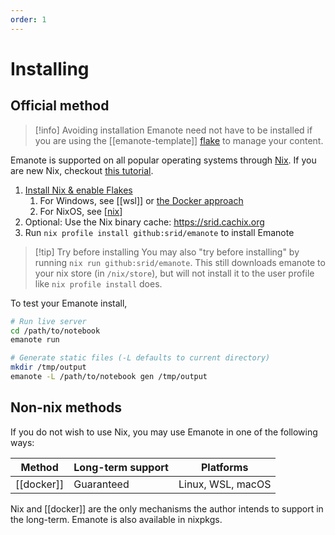 ```yaml
---
order: 1
---
```


# Installing

## Official method

>[!info] Avoiding installation
> Emanote need not have to be installed if you are using the [[emanote-template]] [flake](https://nixos.asia/en/flakes) to manage your content.

Emanote is supported on all popular operating systems through [Nix]. If you are new Nix, checkout [this tutorial](https://nixos.asia/en/nix-first).

1. [Install Nix & enable Flakes](https://nixos.asia/en/install)
   1. For Windows, see [[wsl]] or [the Docker approach](https://github.com/srid/emanote/issues/230)
   1. For NixOS, see [[nix]]
1. Optional: Use the Nix binary cache: https://srid.cachix.org
2. Run `nix profile install github:srid/emanote` to install Emanote

>[!tip] Try before installing
>  You may also "try before installing" by running `nix run github:srid/emanote`. This still downloads emanote to your nix store (in `/nix/store`), but will not install it to the user profile like `nix profile install` does.

To test your Emanote install,

```bash
# Run live server
cd /path/to/notebook
emanote run

# Generate static files (-L defaults to current directory)
mkdir /tmp/output
emanote -L /path/to/notebook gen /tmp/output
```

[Nix]: https://nixos.asia/en/nix

## Non-nix methods

If you do not wish to use Nix, you may use Emanote in one of the following ways:

| Method     | Long-term support | Platforms         |
| ---------- | ----------------- | ----------------- |
| [[docker]] | Guaranteed        | Linux, WSL, macOS |

Nix and [[docker]] are the only mechanisms the author intends to support in the long-term. Emanote is also available in nixpkgs.
